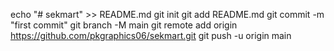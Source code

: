 echo "# sekmart" >> README.md
git init
git add README.md
git commit -m "first commit"
git branch -M main
git remote add origin https://github.com/pkgraphics06/sekmart.git
git push -u origin main